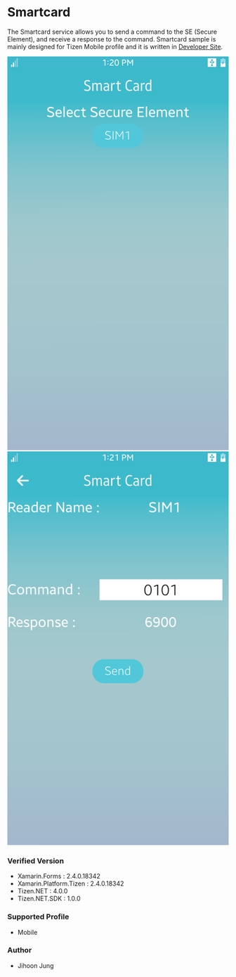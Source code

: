 # Smartcard
The Smartcard service allows you to send a command to the SE (Secure Element), and receive a response to the command.
Smartcard sample is mainly designed for Tizen Mobile profile and it is written in [Developer Site](https://developer.tizen.org/development/guides/native-application/connectivity-and-wireless/smartcard).

![MainPage](./Screenshots/Tizen/smartcard1.png)
![SendCommand](./Screenshots/Tizen/smartcard2.png)


### Verified Version
* Xamarin.Forms : 2.4.0.18342
* Xamarin.Platform.Tizen : 2.4.0.18342
* Tizen.NET : 4.0.0
* Tizen.NET.SDK : 1.0.0


### Supported Profile
* Mobile

### Author
* Jihoon Jung
